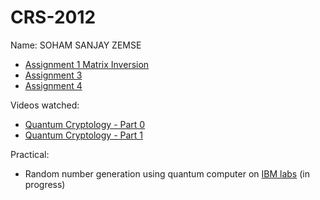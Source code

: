 # CRS-2012

Name: SOHAM SANJAY ZEMSE

- [Assignment 1 Matrix Inversion](./matrix-inversion.c)
- [Assignment 3](./Assignment-3.pdf)
- [Assignment 4](./Assignment-4.pdf)

Videos watched:

- [Quantum Cryptology - Part 0](https://ocw.tudelft.nl/courses/quantum-cryptography/subjects/0-crash-course-quantum-information/)
- [Quantum Cryptology - Part 1](https://ocw.tudelft.nl/courses/quantum-cryptography/subjects/1-quantum-tools-first-protocol/)

Practical:

- Random number generation using quantum computer on [IBM labs](https://quantum-computing.ibm.com/) (in progress)
